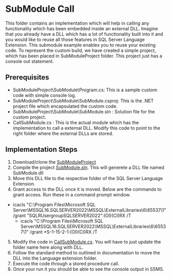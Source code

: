 # SubModule Call
 This folder contains an implementation which will help in calling any functionality which has been embedded inside an external DLL. Imagine that you already have a DLL which has a lot of functionality built into it and you would like to reuse all those features in SQL Server Language Extension. This submodule example enables you to reuse your existing code. To represent the custom build, we have created a simple project, which has been placed in SubModuleProject folder. This project just has a console out statement. 
 ## Prerequisites
 * SubModuleProject\SubModule\Program.cs: This is a sample custom code with simple console log.  
 * SubModuleProject\SubModule\SubModule.csproj: This is the .NET project file which encapsulated the custom code. 
 * SubModuleProject\SubModule\SubModule.sln : Solution file for the custom project. 
 *  CallSubModule.cs : This is the actual module which has the implementation to call a external DLL. Modify this code to point to the right folder where the external DLLs are stored. 

## Implementation Steps

1) Download/clone the [SubModuleProject](./SubModuleProject/SubModule/) 
2) Compile the project [SubModule.sln](./SubModuleProject/SubModule/SubModule.sln). This will generete a DLL file named SubModule.dll
3) Move this DLL file to the respective folder of the SQL Server Language Extension.
4) Grant access to the DLL once it is moved. Below are the commands to grant access. Run these in a command prompt window. 

  * icacls "C:\Program Files\Microsoft SQL Server\MSSQL16.SQLSERVER2022\MSSQL\ExternalLibraries\6\65537\1" /grant "SQLRUsergroupSQLSERVER2022":(OI)(CI)RX /T  
    * icacls "C:\Program Files\Microsoft SQL Server\MSSQL16.SQLSERVER2022\MSSQL\ExternalLibraries\6\65537\1"  /grant *S-1-15-2-1:(OI)(CI)RX /T 
5) Modify the code in [CallSubModule.cs](./CallSubModule.cs). You will have to just update the folder name here along with DLL.
6) Follow the standard method to outlined in documentation to move the DLL into the Language extension folder.
7) Execute the code through a stored procedure call. 
8) Once your run it you should be able to see the console output in SSMS. 